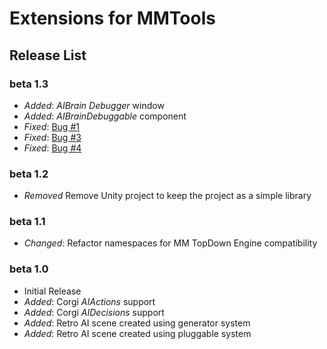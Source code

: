 # Extensions for MMTools

## Release List

### beta 1.3

* _Added_: _AIBrain Debugger_ window
* _Added_: _AIBrainDebuggable_ component
* _Fixed_: [Bug #1](https://github.com/thebitcave/ai-brain-graph-for-mmtools/issues/1)
* _Fixed_: [Bug #3](https://github.com/thebitcave/ai-brain-estensions-for-mmtools/issues/3)
* _Fixed_: [Bug #4](https://github.com/thebitcave/ai-brain-estensions-for-mmtools/issues/4)

### beta 1.2

* _Removed_ Remove Unity project to keep the project as a simple library

### beta 1.1

* _Changed_: Refactor namespaces for MM TopDown Engine compatibility

### beta 1.0

* Initial Release
* _Added_: Corgi _AIActions_ support
* _Added_: Corgi _AIDecisions_ support
* _Added_: Retro AI scene created using generator system
* _Added_: Retro AI scene created using pluggable system
